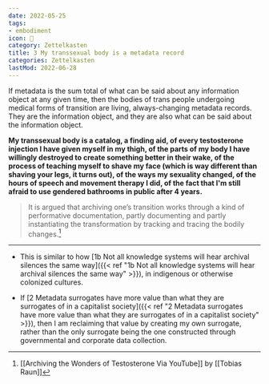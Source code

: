 ```yaml
---
date: 2022-05-25
tags:
- embodiment
icon: 🔖
category: Zettelkasten
title: 3 My transsexual body is a metadata record
categories: Zettelkasten
lastMod: 2022-06-28
---
```

If metadata is the sum total of what can be said about any information object at any given time, then the bodies of trans people undergoing medical forms of transition are living, always-changing metadata records. They are the information object, and they are also what can be said about the information object.

**My transsexual body is a catalog, a finding aid, of every testosterone injection I have given myself in my thigh, of the parts of my body I have willingly destroyed to create something better in their wake, of the process of teaching myself to shave my face (which is way different than shaving your legs, it turns out), of the ways my sexuality changed, of the hours of speech and movement therapy I did, of the fact that I'm still afraid to use gendered bathrooms in public after 4 years.**


> It is argued that archiving one’s transition works through a kind of performative documentation, partly documenting and partly instantiating the transformation by tracking and tracing the bodily changes.[^1]

[^1]: [[Archiving the Wonders of Testosterone Via YouTube]] by [[Tobias Raun]]

-----

- This is similar to how [1b Not all knowledge systems will hear archival silences the same way]({{< ref "1b Not all knowledge systems will hear archival silences the same way" >}}), in indigenous or otherwise colonized cultures.

- If [2 Metadata surrogates have more value than what they are surrogates of in a capitalist society]({{< ref "2 Metadata surrogates have more value than what they are surrogates of in a capitalist society" >}}), then I am reclaiming that value by creating my own surrogate, rather than the only surrogate being the one constructed through governmental and corporate data collection.
